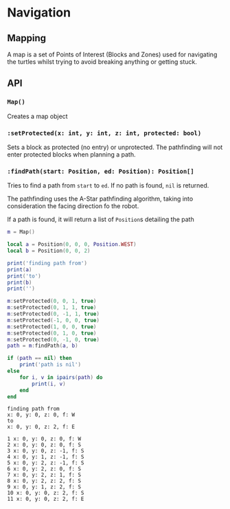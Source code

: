 # Navigation

## Mapping

A map is a set of Points of Interest (Blocks and Zones) used for navigating the turtles whilst trying to avoid breaking anything or getting stuck.

## API

### `Map()`

Creates a map object

### `:setProtected(x: int, y: int, z: int, protected: bool)`

Sets a block as protected (no entry) or unprotected. The pathfinding will not enter protected blocks when planning a path.

### `:findPath(start: Position, ed: Position): Position[]`

Tries to find a path from `start` to `ed`. If no path is found, `nil` is returned.

The pathfinding uses the A-Star pathfinding algorithm, taking into consideration the facing direction fo the robot.

If a path is found, it will return a list of `Position`s detailing the path

```LUA
m = Map()

local a = Position(0, 0, 0, Position.WEST)
local b = Position(0, 0, 2)

print('finding path from')
print(a)
print('to')
print(b)
print('')

m:setProtected(0, 0, 1, true)
m:setProtected(0, 1, 1, true)
m:setProtected(0, -1, 1, true)
m:setProtected(-1, 0, 0, true)
m:setProtected(1, 0, 0, true)
m:setProtected(0, 1, 0, true)
m:setProtected(0, -1, 0, true)
path = m:findPath(a, b)

if (path == nil) then
	print('path is nil')
else
	for i, v in ipairs(path) do
		print(i, v)
	end
end
```

```
finding path from
x: 0, y: 0, z: 0, f: W
to
x: 0, y: 0, z: 2, f: E

1 x: 0, y: 0, z: 0, f: W
2 x: 0, y: 0, z: 0, f: S
3 x: 0, y: 0, z: -1, f: S
4 x: 0, y: 1, z: -1, f: S
5 x: 0, y: 2, z: -1, f: S
6 x: 0, y: 2, z: 0, f: S
7 x: 0, y: 2, z: 1, f: S
8 x: 0, y: 2, z: 2, f: S
9 x: 0, y: 1, z: 2, f: S
10 x: 0, y: 0, z: 2, f: S
11 x: 0, y: 0, z: 2, f: E
```
